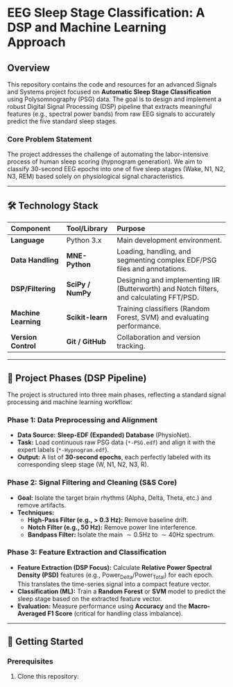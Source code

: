 #  EEG Sleep Stage Classification: A DSP and Machine Learning Approach

## Overview
This repository contains the code and resources for an advanced Signals and Systems project focused on **Automatic Sleep Stage Classification** using Polysomnography (PSG) data. The goal is to design and implement a robust Digital Signal Processing (DSP) pipeline that extracts meaningful features (e.g., spectral power bands) from raw EEG signals to accurately predict the five standard sleep stages.

### Core Problem Statement
The project addresses the challenge of automating the labor-intensive process of human sleep scoring (hypnogram generation). We aim to classify 30-second EEG epochs into one of five sleep stages (Wake, N1, N2, N3, REM) based solely on physiological signal characteristics.

---

## 🛠️ Technology Stack
| Component | Tool/Library | Purpose |
| :--- | :--- | :--- |
| **Language** | Python 3.x | Main development environment. |
| **Data Handling** | **MNE-Python** | Loading, handling, and segmenting complex EDF/PSG files and annotations. |
| **DSP/Filtering** | **SciPy / NumPy** | Designing and implementing IIR (Butterworth) and Notch filters, and calculating FFT/PSD. |
| **Machine Learning** | **Scikit-learn** | Training classifiers (Random Forest, SVM) and evaluating performance. |
| **Version Control** | **Git / GitHub** | Collaboration and version tracking. |

---

## 📑 Project Phases (DSP Pipeline)

The project is structured into three main phases, reflecting a standard signal processing and machine learning workflow:

### Phase 1: Data Preprocessing and Alignment
* **Data Source:** **Sleep-EDF (Expanded) Database** (PhysioNet).
* **Task:** Load continuous raw PSG data (`*-PSG.edf`) and align it with the expert labels (`*-Hypnogram.edf`).
* **Output:** A list of **30-second epochs**, each perfectly labeled with its corresponding sleep stage (W, N1, N2, N3, R).

### Phase 2: Signal Filtering and Cleaning (S&S Core)
* **Goal:** Isolate the target brain rhythms (Alpha, Delta, Theta, etc.) and remove artifacts.
* **Techniques:**
    * **High-Pass Filter (e.g., > 0.3 Hz):** Remove baseline drift.
    * **Notch Filter (e.g., 50 Hz):** Remove power line interference.
    * **Bandpass Filter:** Isolate the main $\sim 0.5 \text{Hz}$ to $\sim 40 \text{Hz}$ spectrum.

### Phase 3: Feature Extraction and Classification
* **Feature Extraction (DSP Focus):** Calculate **Relative Power Spectral Density (PSD)** features (e.g., $\text{Power}_{\text{Delta}} / \text{Power}_{\text{Total}}$) for each epoch. This translates the time-series signal into a compact feature vector.
* **Classification (ML):** Train a **Random Forest** or **SVM** model to predict the sleep stage based on the extracted feature vector.
* **Evaluation:** Measure performance using **Accuracy** and the **Macro-Averaged F1 Score** (critical for handling class imbalance).

---

## 🏃 Getting Started

### Prerequisites
1.  Clone this repository:
    ```bash
